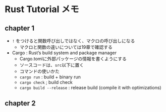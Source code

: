 # Rust Tutorial メモ

## chapter 1

- `!` をつけると関数呼び出しではなく、マクロの呼び出しになる
  - マクロと関数の違いについては19章で確認する
- Cargo : Rust’s build system and package manager
  - Cargo.tomlに外部パッケージの情報を書くようにする
  - ソースコードは、`src`以下に置く
  - コマンドの使いかた
   - `cargo run` : build + binary run
   - `cargo check` ; build check
   - `cargo build --release` : release build (compile it with optimizations)

## chapter 2

